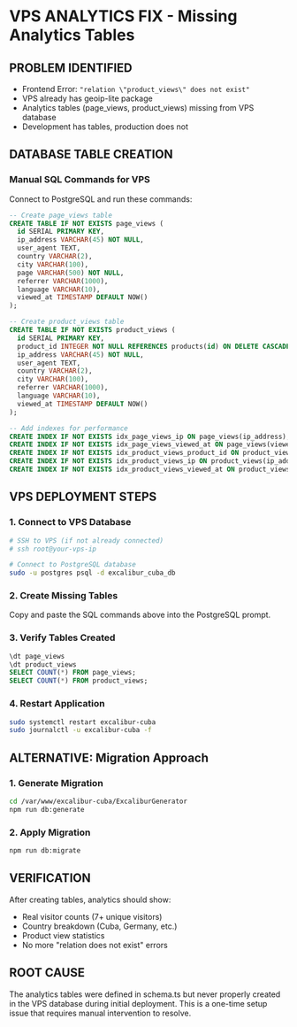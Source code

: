 # VPS ANALYTICS FIX - Missing Analytics Tables

## PROBLEM IDENTIFIED
- Frontend Error: `"relation \"product_views\" does not exist"`
- VPS already has geoip-lite package 
- Analytics tables (page_views, product_views) missing from VPS database
- Development has tables, production does not

## DATABASE TABLE CREATION

### Manual SQL Commands for VPS
Connect to PostgreSQL and run these commands:

```sql
-- Create page_views table
CREATE TABLE IF NOT EXISTS page_views (
  id SERIAL PRIMARY KEY,
  ip_address VARCHAR(45) NOT NULL,
  user_agent TEXT,
  country VARCHAR(2),
  city VARCHAR(100),
  page VARCHAR(500) NOT NULL,
  referrer VARCHAR(1000),
  language VARCHAR(10),
  viewed_at TIMESTAMP DEFAULT NOW()
);

-- Create product_views table
CREATE TABLE IF NOT EXISTS product_views (
  id SERIAL PRIMARY KEY,
  product_id INTEGER NOT NULL REFERENCES products(id) ON DELETE CASCADE,
  ip_address VARCHAR(45) NOT NULL,
  user_agent TEXT,
  country VARCHAR(2),
  city VARCHAR(100),
  referrer VARCHAR(1000),
  language VARCHAR(10),
  viewed_at TIMESTAMP DEFAULT NOW()
);

-- Add indexes for performance
CREATE INDEX IF NOT EXISTS idx_page_views_ip ON page_views(ip_address);
CREATE INDEX IF NOT EXISTS idx_page_views_viewed_at ON page_views(viewed_at);
CREATE INDEX IF NOT EXISTS idx_product_views_product_id ON product_views(product_id);
CREATE INDEX IF NOT EXISTS idx_product_views_ip ON product_views(ip_address);
CREATE INDEX IF NOT EXISTS idx_product_views_viewed_at ON product_views(viewed_at);
```

## VPS DEPLOYMENT STEPS

### 1. Connect to VPS Database
```bash
# SSH to VPS (if not already connected)
# ssh root@your-vps-ip

# Connect to PostgreSQL database
sudo -u postgres psql -d excalibur_cuba_db
```

### 2. Create Missing Tables
Copy and paste the SQL commands above into the PostgreSQL prompt.

### 3. Verify Tables Created
```sql
\dt page_views
\dt product_views
SELECT COUNT(*) FROM page_views;
SELECT COUNT(*) FROM product_views;
```

### 4. Restart Application
```bash
sudo systemctl restart excalibur-cuba
sudo journalctl -u excalibur-cuba -f
```

## ALTERNATIVE: Migration Approach

### 1. Generate Migration
```bash
cd /var/www/excalibur-cuba/ExcaliburGenerator
npm run db:generate
```

### 2. Apply Migration
```bash
npm run db:migrate
```

## VERIFICATION

After creating tables, analytics should show:
- Real visitor counts (7+ unique visitors)
- Country breakdown (Cuba, Germany, etc.)
- Product view statistics
- No more "relation does not exist" errors

## ROOT CAUSE

The analytics tables were defined in schema.ts but never properly created in the VPS database during initial deployment. This is a one-time setup issue that requires manual intervention to resolve.